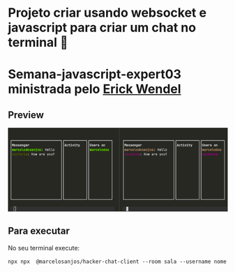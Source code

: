 
# Projeto criar usando websocket e javascript para criar um chat no terminal :rocket:

# Semana-javascript-expert03 ministrada pelo [Erick Wendel](http://github.com/ErickWendel)

## Preview

![project preview](./chat-view.png)

## Para executar
No seu terminal execute:
```sd
npx npx  @marcelosanjos/hacker-chat-client --room sala --username nome
```
